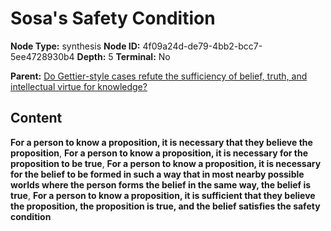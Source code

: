 # Sosa's Safety Condition

**Node Type:** synthesis
**Node ID:** 4f09a24d-de79-4bb2-bcc7-5ee4728930b4
**Depth:** 5
**Terminal:** No

**Parent:** [Do Gettier-style cases refute the sufficiency of belief, truth, and intellectual virtue for knowledge?](do-gettier-style-cases-refute-the-sufficiency-of-belief-truth-and-intellectual-virtue-for-knowledge-antithesis-27866052-0959-40ce-86a8-e2d39d7ac650.md)

## Content

**For a person to know a proposition, it is necessary that they believe the proposition**, **For a person to know a proposition, it is necessary for the proposition to be true**, **For a person to know a proposition, it is necessary for the belief to be formed in such a way that in most nearby possible worlds where the person forms the belief in the same way, the belief is true**, **For a person to know a proposition, it is sufficient that they believe the proposition, the proposition is true, and the belief satisfies the safety condition**
